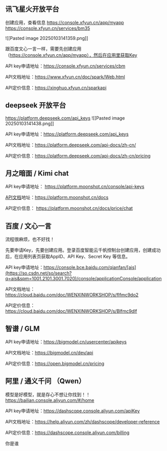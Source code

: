 
## 讯飞星火开放平台
创建应用，查看信息
https://console.xfyun.cn/app/myapp
https://console.xfyun.cn/services/bm35

![[Pasted image 20250103141359.png]]

跟百度文心一言一样，需要先创建应用（https://console.xfyun.cn/app/myapp），然后在应用里获取Key

API key申请地址：https://console.xfyun.cn/services/cbm

API文档地址：https://www.xfyun.cn/doc/spark/Web.html

API定价信息：https://xinghuo.xfyun.cn/sparkapi

## deepseek 开放平台
https://platform.deepseek.com/api_keys
![[Pasted image 20250103141438.png]]

API key申请地址：https://platform.deepseek.com/api_keys

API文档地址：https://platform.deepseek.com/api-docs/zh-cn/

API定价信息：https://platform.deepseek.com/api-docs/zh-cn/pricing
## 月之暗面 / Kimi chat

API key申请地址：
https://platform.moonshot.cn/console/api-keys

[API文档](https://so.csdn.net/so/search?q=API%E6%96%87%E6%A1%A3&spm=1001.2101.3001.7020)地址：https://platform.moonshot.cn/docs

API定价信息：
https://platform.moonshot.cn/docs/price/chat

## 百度 / 文心一言 

流程很麻烦，也不好找！

先要申请Key，先要创建应用。登录百度智能云千帆控制台创建应用，创建成功后，在应用列表页获取AppID、API Key、Secret Key 等信息。

API key申请地址：https://console.bce.baidu.com/qianfan/[ais](https://so.csdn.net/so/search?q=ais&spm=1001.2101.3001.7020)/console/applicationConsole/application

API文档地址：https://cloud.baidu.com/doc/WENXINWORKSHOP/s/flfmc9do2

API定价信息：https://cloud.baidu.com/doc/WENXINWORKSHOP/s/Blfmc9dlf

## 智谱 / GLM

API key申请地址：https://bigmodel.cn/usercenter/apikeys

API文档地址：https://bigmodel.cn/dev/api

API定价信息：https://open.bigmodel.cn/pricing


## 阿里 / 通义千问 （Qwen）

模型是好模型，就是存心不想让你找到！！
https://bailian.console.aliyun.com/#/home

API key申请地址：https://dashscope.console.aliyun.com/apiKey

API文档地址：https://help.aliyun.com/zh/dashscope/developer-reference

API定价信息：https://dashscope.console.aliyun.com/billing

你是谁